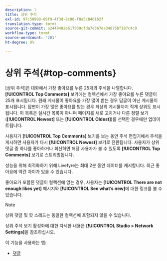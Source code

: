 ```yaml
---
description: l
title: 상위 주석
exl-id: 97c58998-09f9-4f3d-8c80-f0a5c8401b2f
translation-type: tm+mt
source-git-commit: a2449482e617939cfda7e367da34875bf187c4c9
workflow-type: tm+mt
source-wordcount: '201'
ht-degree: 0%

---
```


# 상위 주석{#top-comments}

[상위 주석]은 대화에서 가장 좋아요를 누른 25개의 주석을 나열합니다. **[!UICONTROL Top Comments]** 보기에는 컬렉션에서 가장 좋아요를 누른 댓글이 25개 표시됩니다. 원래 게시물이 좋아요를 가장 많이 받는 경우 답글이 아닌 게시물이 표시됩니다. 답변이 가장 많은 좋아요를 받는 경우 최상위 게시물까지 직계 상위도 표시됩니다. 이 목록은 실시간 목록이 아니며 페이지를 새로 고치거나 다른 정렬 보기(**[!UICONTROL Newest]** 또는 **[!UICONTROL Oldest]**)를 선택한 경우에만 업데이트됩니다.

사용자가 **[!UICONTROL Top Comments]** 보기를 보는 동안 주석 편집기에서 주석을 게시하면 사용자가 다시 **[!UICONTROL Newest]** 보기로 전환됩니다. 사용자가 상위 댓글 중 하나를 좋아하거나 회신하면 해당 사용자가 볼 수 있도록 **[!UICONTROL Top Comments]** 보기로 스트리밍됩니다.

성능을 위해 최적화하기 위해 Livefyre는 최대 2분 동안 데이터를 캐시합니다. 최근 좋아요에 약간 차이가 있을 수 있습니다.

좋아요가 포함된 댓글이 컬렉션에 없는 경우, 사용자는 **[!UICONTROL There are not enough likes yet]** 메시지와 **[!UICONTROL See what’s new]**&#x200B;에 대한 링크를 볼 수 있습니다.

>[!NOTE]
>
>상위 댓글 및 핫 스레드는 동일한 컬렉션에 포함되지 않을 수 있습니다.

상위 주석 보기 활성화에 대한 자세한 내용은 **[!UICONTROL Studio > Network Settings]**&#x200B;을 참조하십시오.

이 기능을 사용하는 앱:

* [댓글](/help/using/c-about-apps/c-comments/c-comments.md)
